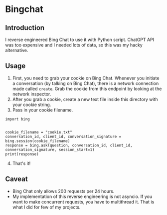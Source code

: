 # Bingchat


## Introduction
I reverse engineered Bing Chat to use it with Python script. ChatGPT API was too expensive and I needed lots of data, so this was my hacky alternative.

## Usage
1. First, you need to grab your cookie on Bing Chat. Whenever you initiate a conversation (by talking on Bing Chat), there is a network connection made called `create`. Grab the cookie from this endpoint by looking at the network inspector.
2. After you grab a cookie, create a new text file inside this directory with your cookie string.
3. Pass in your cookie filename.
```
import bing


cookie_filename = "cookie.txt"
conversation_id, client_id, conversation_signature = bing.session(cookie_filename)
response = bing.ask(question, conversation_id, client_id, conversation_signature, session_start=1)
print(response)
```
4. That's it!

## Caveat
- Bing Chat only allows 200 requests per 24 hours.
- My implementation of this reverse engineering is not asyncio. If you want to make concurrent requests, you have to multithread it. That is what I did for few of my projects.
